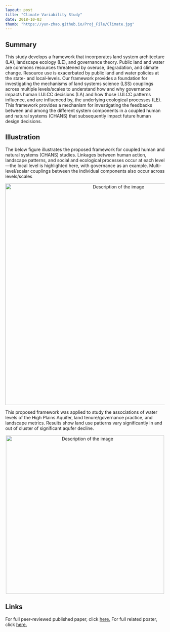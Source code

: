 ```yaml
---
layout: post
title: "Climate Variability Study"
date: 2018-10-03
thumb: "https://yun-zhao.github.io/Proj_File/Climate.jpg"
---
```


## Summary
This study develops a framework that incorporates land system architecture (LA), landscape ecology (LE), and governance theory. Public land and water are commons resources threatened by overuse, degradation, and climate change. Resource use is exacerbated by public land and water policies at the state- and local-levels. Our framework provides a foundation for investigating the mechanisms of land systems science (LSS) couplings across multiple levels/scales to understand how and why governance impacts human LULCC decisions (LA) and how those LULCC patterns influence, and are influenced by, the underlying ecological processes (LE). This framework provides a mechanism for investigating the feedbacks between and among the different system components in a coupled human and natural systems (CHANS) that subsequently impact future human design decisions.

## Illustration

The below figure illustrates the proposed framework for coupled human and natural systems (CHANS) studies. Linkages between human action, landscape patterns, and social and ecological processes occur at each level—the local level is highlighted here, with governance as an example. Multi-level/scalar couplings between the individual components also occur across levels/scales

<div style="text-align:center">
  <img src="https://yun-zhao.github.io/Proj_File/land-1.PNG" alt="Description of the image" width="700">
</div>


This proposed framework was applied to study the associations of water levels of the High Plains Aquifer, land tenure/governance practice, and landscape metrics. Results show land use patterns vary significantly in and out of cluster of significant aqufer decline. 

<div style="text-align:center">
  <img src="https://yun-zhao.github.io/Proj_File/land-2.jpg" alt="Description of the image" width="500">
</div>

## Links

For full peer-reviewed published paper, click <a href="https://www.dropbox.com/scl/fi/cisrxiocg5amgquuqta2p/Land.pdf?rlkey=8lfuye06062s79af13u4zmr78&dl=0" target="_blank">here.</a> For full related poster, click <a href="https://www.dropbox.com/scl/fi/9cny42d9ibdoij3p3dnfh/Land_Poster.pdf?rlkey=5vns19fjlbx13yqw44r2593bg&dl=0" target="_blank">here.</a> 
